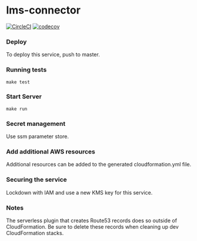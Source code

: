 # lms-connector

[![CircleCI](https://circleci.com/gh/tophat/lms-connector.svg?style=svg)](https://circleci.com/gh/tophat/lms-connector)
[![codecov](https://codecov.io/gh/tophat/lms-connector/branch/master/graph/badge.svg)](https://codecov.io/gh/tophat/lms-connector)

### Deploy

To deploy this service, push to master.

### Running tests
`make test`

### Start Server
`make run`

### Secret management
Use ssm parameter store.

### Add additional AWS resources
Additional resources can be added to the generated cloudformation.yml file.

### Securing the service
Lockdown with IAM and use a new KMS key for this service.

### Notes
The serverless plugin that creates Route53 records does so outside of CloudFormation. Be sure to delete these records
when cleaning up dev CloudFormation stacks.
